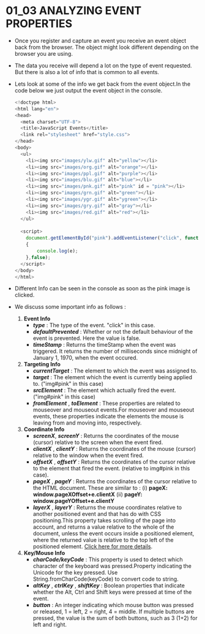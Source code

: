# 01_03 ANALYZING EVENT PROPERTIES
- Once you register and capture an event you receive an event object back from the browser. The object might look different depending on the browser you are using.
- The data you receive will depend a lot on the type of event requested. But there is also a lot of info that is common to all events.
- Lets look at some of the info we get back from the event object.In the code below we just output the event object in the console.
    ~~~ javascript
    <!doctype html>
    <html lang="en">
    <head>
      <meta charset="UTF-8">
      <title>JavaScript Events</title>
      <link rel="stylesheet" href="style.css">
    </head>
    <body>
      <ul>
        <li><img src="images/ylw.gif" alt="yellow"></li>
        <li><img src="images/org.gif" alt="orange"></li>
        <li><img src="images/ppl.gif" alt="purple"></li>
        <li><img src="images/blu.gif" alt="blue"></li>
        <li><img src="images/pnk.gif" alt="pink" id = "pink"></li>
        <li><img src="images/grn.gif" alt="green"></li>
        <li><img src="images/ygr.gif" alt="ygreen"></li>
        <li><img src="images/gry.gif" alt="gray"></li>
        <li><img src="images/red.gif" alt="red"></li>
      </ul>
    
      <script>
        document.getElementById("pink").addEventListener("click", function(e)
        {
            console.log(e);
        },false);
      </script>
    </body>
    </html>
    ~~~

- Different Info can be seen in the console as soon as the pink image is clicked.
-  We discuss some important info as follows : 
    1. **Event Info**
         - __*type*__ : The type of the event. "click" in this case.
         - __*defaultPrevented*__ : Whether or not the default behaviour of the event is prevented. Here the value is false.
         - __*timeStamp*__ : Returns the timeStamp when the event was triggered. It returns the number of milliseconds since midnight of January 1, 1970, when the event occured.
    2. **Targeting Info**
        - __*currentTarget*__ : The element to which the event was assigned to.
        - __*target*__ : The element which the event is currently being applied to. ("img#pink" in this case)
        - __*srcElement*__ : The element which actually fired the event.("img#pink" in this case)
        - __*fromElement*__ , __*toElement*__ : These properties are related to mouseover and mouseout events.For mouseover and mouseout events, these properties indicate the elements the mouse is leaving from and moving into, respectively. 
    3. **Coordinate Info**
        - __*screenX*__, __*screenY*__ : Returns the coordinates of the mouse (cursor) relative to the screen when the event fired.
        - __*clientX*__ , __*clientY*__ : Returns the coordinates of the mouse (cursor) relative to the window when the event fired.
        - __*offsetX*__ , __*offsetY*__ : Returns the coordinates of the cursor relative to the element that fired the event. (relative to img#pink in this case).
        - __*pageX*__ , __*pageY*__ : Returns the coordinates of the cursor relative to the HTML document. These are similar to :
            (i) __pageX: window.pageXOffset+e.clientX__
            (ii) __pageY: window.pageYOffset+e.clientY__
        -  __*layerX*__ , __*layerY*__ : Returns the mouse coordinates relative to another positioned event and that has do with CSS positioning.This property takes scrolling of the page into account, and returns a value relative to the whole of the document, unless the event occurs inside a positioned element, where the returned value is relative to the top left of the positioned element. [Click here for more details](https://developer.mozilla.org/en/docs/Web/API/UIEvent/layerX).
    4. **Key/Mouse Info**
        - __*charCode/keyCode*__ : This property is used to detect which character of the keyboard was pressed.Property indicating the Unicode for the key pressed. Use String.fromCharCode(keyCode) to convert code to string.
        - __*altKey*__ , __*ctrlKey*__ , __*shiftKey*__ : Boolean properties that indicate whether the Alt, Ctrl and Shift keys were pressed at time of the event.
        - __*button*__ : An integer indicating which mouse button was pressed or released, 1 = left, 2 = right, 4 = middle. If multiple buttons are pressed, the value is the sum of both buttons, such as 3 (1+2) for left and right.